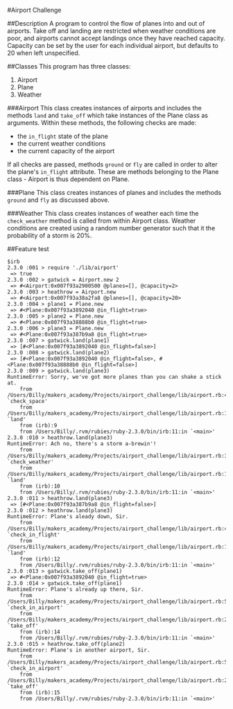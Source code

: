 #Airport Challenge

##Description
A program to control the flow of planes into and out of airports. Take off and landing are restricted when weather conditions are poor, and airports cannot accept landings once they have reached capacity. Capacity can be set by the user for each individual airport, but defaults to 20 when left unspecified.

##Classes
This program has three classes:
1. Airport
2. Plane
3. Weather

###Airport
This class creates instances of airports and includes the methods `land` and `take_off` which take instances of the Plane class as arguments. Within these methods, the following checks are made:

* the `in_flight` state of the plane
* the current weather conditions
* the current capacity of the airport

If all checks are passed, methods `ground` or `fly` are called in order to alter the plane's `in_flight` attribute. These are methods belonging to the Plane class - Airport is thus dependent on Plane.

###Plane
This class creates instances of planes and includes the methods `ground` and `fly` as discussed above.

###Weather
This class creates instances of weather each time the `check_weather` method is called from within Airport class. Weather conditions are created using a random number generator such that it the probability of a storm is 20%.

##Feature test
```
$irb
2.3.0 :001 > require './lib/airport'
 => true
2.3.0 :002 > gatwick = Airport.new 2
 => #<Airport:0x007f93a2900500 @planes=[], @capacity=2>
2.3.0 :003 > heathrow = Airport.new
 => #<Airport:0x007f93a38a2fa8 @planes=[], @capacity=20>
2.3.0 :004 > plane1 = Plane.new
 => #<Plane:0x007f93a3892040 @in_flight=true>
2.3.0 :005 > plane2 = Plane.new
 => #<Plane:0x007f93a38888b0 @in_flight=true>
2.3.0 :006 > plane3 = Plane.new
 => #<Plane:0x007f93a387b9a8 @in_flight=true>
2.3.0 :007 > gatwick.land(plane1)
 => [#<Plane:0x007f93a3892040 @in_flight=false>]
2.3.0 :008 > gatwick.land(plane2)
 => [#<Plane:0x007f93a3892040 @in_flight=false>, #<Plane:0x007f93a38888b0 @in_flight=false>]
2.3.0 :009 > gatwick.land(plane3)
RuntimeError: Sorry, we've got more planes than you can shake a stick at.
	from /Users/Billy/makers_academy/Projects/airport_challenge/lib/airport.rb:41:in `check_space'
	from /Users/Billy/makers_academy/Projects/airport_challenge/lib/airport.rb:16:in `land'
	from (irb):9
	from /Users/Billy/.rvm/rubies/ruby-2.3.0/bin/irb:11:in `<main>'
2.3.0 :010 > heathrow.land(plane3)
RuntimeError: Ach no, there's a storm a-brewin'!
	from /Users/Billy/makers_academy/Projects/airport_challenge/lib/airport.rb:33:in `check_weather'
	from /Users/Billy/makers_academy/Projects/airport_challenge/lib/airport.rb:18:in `land'
	from (irb):10
	from /Users/Billy/.rvm/rubies/ruby-2.3.0/bin/irb:11:in `<main>'
2.3.0 :011 > heathrow.land(plane3)
 => [#<Plane:0x007f93a387b9a8 @in_flight=false>]
2.3.0 :012 > heathrow.land(plane3)
RuntimeError: Plane's aleady down, Sir.
	from /Users/Billy/makers_academy/Projects/airport_challenge/lib/airport.rb:49:in `check_in_flight'
	from /Users/Billy/makers_academy/Projects/airport_challenge/lib/airport.rb:17:in `land'
	from (irb):12
	from /Users/Billy/.rvm/rubies/ruby-2.3.0/bin/irb:11:in `<main>'
2.3.0 :013 > gatwick.take_off(plane1)
 => #<Plane:0x007f93a3892040 @in_flight=true>
2.3.0 :014 > gatwick.take_off(plane1)
RuntimeError: Plane's already up there, Sir.
	from /Users/Billy/makers_academy/Projects/airport_challenge/lib/airport.rb:53:in `check_in_airport'
	from /Users/Billy/makers_academy/Projects/airport_challenge/lib/airport.rb:24:in `take_off'
	from (irb):14
	from /Users/Billy/.rvm/rubies/ruby-2.3.0/bin/irb:11:in `<main>'
2.3.0 :015 > heathrow.take_off(plane2)
RuntimeError: Plane's in another airport, Sir.
	from /Users/Billy/makers_academy/Projects/airport_challenge/lib/airport.rb:54:in `check_in_airport'
	from /Users/Billy/makers_academy/Projects/airport_challenge/lib/airport.rb:24:in `take_off'
	from (irb):15
	from /Users/Billy/.rvm/rubies/ruby-2.3.0/bin/irb:11:in `<main>'
```
